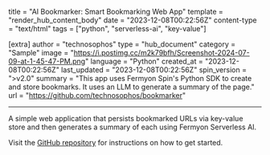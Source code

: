 title = "AI Bookmarker: Smart Bookmarking Web App"
template = "render_hub_content_body"
date = "2023-12-08T00:22:56Z"
content-type = "text/html"
tags = ["python", "serverless-ai", "key-value"]

[extra]
author = "technosophos"
type = "hub_document"
category = "Sample"
image = "https://i.postimg.cc/m2k79bfh/Screenshot-2024-07-09-at-1-45-47-PM.png"
language = "Python"
created_at = "2023-12-08T00:22:56Z"
last_updated = "2023-12-08T00:22:56Z"
spin_version = ">v2.0"
summary =  "This app uses Fermyon Spin's Python SDK to create and store bookmarks. It uses an LLM to generate a summary of the page."
url = "https://github.com/technosophos/bookmarker"

---

A simple web application that persists bookmarked URLs via key-value store and then generates a summary of each using Fermyon Serverless AI. 

Visit the [GitHub repository](https://github.com/technosophos/bookmarker) for instructions on how to get started. 
